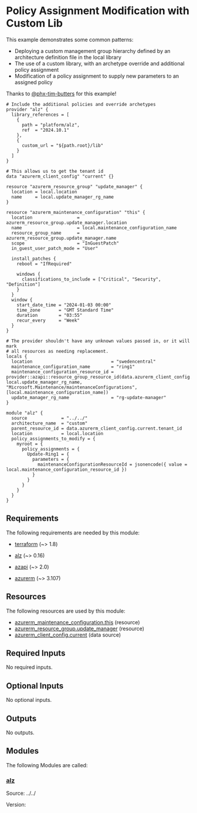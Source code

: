 <!-- BEGIN_TF_DOCS -->
# Policy Assignment Modification with Custom Lib

This example demonstrates some common patterns:

- Deploying a custom management group hierarchy defined by an architecture definition file in the local library
- The use of a custom library, with an archetype override and additional policy assignment
- Modification of a policy assignment to supply new parameters to an assigned policy

Thanks to [@phx-tim-butters](https://github.com/phx-tim-butters) for this example!

```hcl
# Include the additional policies and override archetypes
provider "alz" {
  library_references = [
    {
      path = "platform/alz",
      ref  = "2024.10.1"
    },
    {
      custom_url = "${path.root}/lib"
    }
  ]
}

# This allows us to get the tenant id
data "azurerm_client_config" "current" {}

resource "azurerm_resource_group" "update_manager" {
  location = local.location
  name     = local.update_manager_rg_name
}

resource "azurerm_maintenance_configuration" "this" {
  location                 = azurerm_resource_group.update_manager.location
  name                     = local.maintenance_configuration_name
  resource_group_name      = azurerm_resource_group.update_manager.name
  scope                    = "InGuestPatch"
  in_guest_user_patch_mode = "User"

  install_patches {
    reboot = "IfRequired"

    windows {
      classifications_to_include = ["Critical", "Security", "Definition"]
    }
  }
  window {
    start_date_time = "2024-01-03 00:00"
    time_zone       = "GMT Standard Time"
    duration        = "03:55"
    recur_every     = "Week"
  }
}

# The provider shouldn't have any unknown values passed in, or it will mark
# all resources as needing replacement.
locals {
  location                              = "swedencentral"
  maintenance_configuration_name        = "ring1"
  maintenance_configuration_resource_id = provider::azapi::resource_group_resource_id(data.azurerm_client_config.current.subscription_id, local.update_manager_rg_name, "Microsoft.Maintenance/maintenanceConfigurations", [local.maintenance_configuration_name])
  update_manager_rg_name                = "rg-update-manager"
}

module "alz" {
  source             = "../../"
  architecture_name  = "custom"
  parent_resource_id = data.azurerm_client_config.current.tenant_id
  location           = local.location
  policy_assignments_to_modify = {
    myroot = {
      policy_assignments = {
        Update-Ring1 = {
          parameters = {
            maintenanceConfigurationResourceId = jsonencode({ value = local.maintenance_configuration_resource_id })
          }
        }
      }
    }
  }
}
```

<!-- markdownlint-disable MD033 -->
## Requirements

The following requirements are needed by this module:

- <a name="requirement_terraform"></a> [terraform](#requirement\_terraform) (~> 1.8)

- <a name="requirement_alz"></a> [alz](#requirement\_alz) (~> 0.16)

- <a name="requirement_azapi"></a> [azapi](#requirement\_azapi) (~> 2.0)

- <a name="requirement_azurerm"></a> [azurerm](#requirement\_azurerm) (~> 3.107)

## Resources

The following resources are used by this module:

- [azurerm_maintenance_configuration.this](https://registry.terraform.io/providers/hashicorp/azurerm/latest/docs/resources/maintenance_configuration) (resource)
- [azurerm_resource_group.update_manager](https://registry.terraform.io/providers/hashicorp/azurerm/latest/docs/resources/resource_group) (resource)
- [azurerm_client_config.current](https://registry.terraform.io/providers/hashicorp/azurerm/latest/docs/data-sources/client_config) (data source)

<!-- markdownlint-disable MD013 -->
## Required Inputs

No required inputs.

## Optional Inputs

No optional inputs.

## Outputs

No outputs.

## Modules

The following Modules are called:

### <a name="module_alz"></a> [alz](#module\_alz)

Source: ../../

Version:

<!-- END_TF_DOCS -->